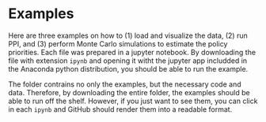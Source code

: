 # Examples

Here are three examples on how to (1) load and visualize the data, (2) run PPI, and (3) perform Monte Carlo simulations to estimate the policy priorities. Each file was prepared in a jupyter notebook. By downloading the file with extension `ipynb` and opening it witht the jupyter app includded in the Anaconda python distribution, you should be able to run the example.

The folder contrains no only the examples, but the necessary code and data. Therefore, by downloading the entire folder, the examples should be able to run off the shelf. However, if you just want to see them, you can click in each `ipynb` and GitHub should render them into a readable format.
